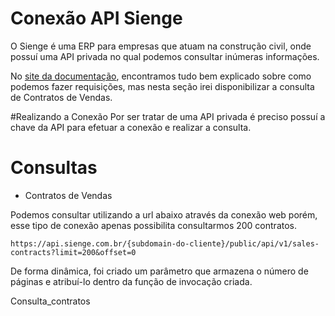 # Conexão API Sienge

O Sienge é uma ERP para empresas que atuam na construção civil, onde possuí uma API privada no qual podemos consultar inúmeras informações.

No [site da documentação](https://api.sienge.com.br/docs/#/general-information), encontramos tudo bem explicado sobre como podemos fazer requisições, mas nesta seção irei disponibilizar a consulta de Contratos de Vendas.

#Realizando a Conexão
Por ser tratar de uma API privada é preciso possuí a chave da API para efetuar a conexão e realizar a consulta.

# Consultas

* Contratos de Vendas

Podemos consultar utilizando a url abaixo através da conexão web porém, esse tipo de conexão apenas possibilita consultarmos 200 contratos.

`https://api.sienge.com.br/{subdomain-do-cliente}/public/api/v1/sales-contracts?limit=200&offset=0 `

De forma dinâmica, foi criado um parâmetro que armazena o número de páginas e atribuí-lo dentro da função de invocação criada.

Consulta_contratos
